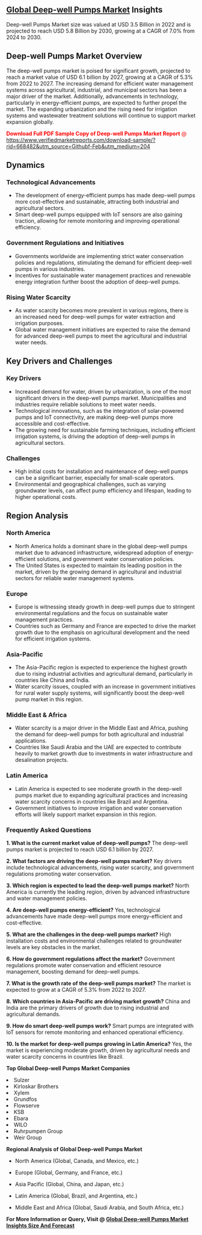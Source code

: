<h2><a href="https://www.verifiedmarketreports.com/download-sample/?rid=668482&amp;utm_source=Githubf&amp;utm_medium=204" target="_blank">Global Deep-well Pumps Market</a> Insights</h2><p>Deep-well Pumps Market size was valued at USD 3.5 Billion in 2022 and is projected to reach USD 5.8 Billion by 2030, growing at a CAGR of 7.0% from 2024 to 2030.</p><p> <h2>Deep-well Pumps Market Overview</h2> <p>The deep-well pumps market is poised for significant growth, projected to reach a market value of USD 6.1 billion by 2027, growing at a CAGR of 5.3% from 2022 to 2027. The increasing demand for efficient water management systems across agricultural, industrial, and municipal sectors has been a major driver of the market. Additionally, advancements in technology, particularly in energy-efficient pumps, are expected to further propel the market. The expanding urbanization and the rising need for irrigation systems and wastewater treatment solutions will continue to support market expansion globally.</p> <p><p><span class=""><span style="color: #ff0000;"><strong>Download Full PDF Sample Copy of Deep-well Pumps Market Report</strong> @ </span><a href="https://www.verifiedmarketreports.com/download-sample/?rid=668482&amp;utm_source=Githubf-Feb&amp;utm_medium=204" target="_blank">https://www.verifiedmarketreports.com/download-sample/?rid=668482&amp;utm_source=Githubf-Feb&amp;utm_medium=204</a></span></p></p> <h2>Dynamics</h2> <h3>Technological Advancements</h3> <ul> <li>The development of energy-efficient pumps has made deep-well pumps more cost-effective and sustainable, attracting both industrial and agricultural sectors.</li> <li>Smart deep-well pumps equipped with IoT sensors are also gaining traction, allowing for remote monitoring and improving operational efficiency.</li> </ul> <h3>Government Regulations and Initiatives</h3> <ul> <li>Governments worldwide are implementing strict water conservation policies and regulations, stimulating the demand for efficient deep-well pumps in various industries.</li> <li>Incentives for sustainable water management practices and renewable energy integration further boost the adoption of deep-well pumps.</li> </ul> <h3>Rising Water Scarcity</h3> <ul> <li>As water scarcity becomes more prevalent in various regions, there is an increased need for deep-well pumps for water extraction and irrigation purposes.</li> <li>Global water management initiatives are expected to raise the demand for advanced deep-well pumps to meet the agricultural and industrial water needs.</li> </ul> <h2>Key Drivers and Challenges</h2> <h3>Key Drivers</h3> <ul> <li>Increased demand for water, driven by urbanization, is one of the most significant drivers in the deep-well pumps market. Municipalities and industries require reliable solutions to meet water needs.</li> <li>Technological innovations, such as the integration of solar-powered pumps and IoT connectivity, are making deep-well pumps more accessible and cost-effective.</li> <li>The growing need for sustainable farming techniques, including efficient irrigation systems, is driving the adoption of deep-well pumps in agricultural sectors.</li> </ul> <h3>Challenges</h3> <ul> <li>High initial costs for installation and maintenance of deep-well pumps can be a significant barrier, especially for small-scale operators.</li> <li>Environmental and geographical challenges, such as varying groundwater levels, can affect pump efficiency and lifespan, leading to higher operational costs.</li> </ul> <h2>Region Analysis</h2> <h3>North America</h3> <ul> <li>North America holds a dominant share in the global deep-well pumps market due to advanced infrastructure, widespread adoption of energy-efficient solutions, and government water conservation policies.</li> <li>The United States is expected to maintain its leading position in the market, driven by the growing demand in agricultural and industrial sectors for reliable water management systems.</li> </ul> <h3>Europe</h3> <ul> <li>Europe is witnessing steady growth in deep-well pumps due to stringent environmental regulations and the focus on sustainable water management practices.</li> <li>Countries such as Germany and France are expected to drive the market growth due to the emphasis on agricultural development and the need for efficient irrigation systems.</li> </ul> <h3>Asia-Pacific</h3> <ul> <li>The Asia-Pacific region is expected to experience the highest growth due to rising industrial activities and agricultural demand, particularly in countries like China and India.</li> <li>Water scarcity issues, coupled with an increase in government initiatives for rural water supply systems, will significantly boost the deep-well pump market in this region.</li> </ul> <h3>Middle East & Africa</h3> <ul> <li>Water scarcity is a major driver in the Middle East and Africa, pushing the demand for deep-well pumps for both agricultural and industrial applications.</li> <li>Countries like Saudi Arabia and the UAE are expected to contribute heavily to market growth due to investments in water infrastructure and desalination projects.</li> </ul> <h3>Latin America</h3> <ul> <li>Latin America is expected to see moderate growth in the deep-well pumps market due to expanding agricultural practices and increasing water scarcity concerns in countries like Brazil and Argentina.</li> <li>Government initiatives to improve irrigation and water conservation efforts will likely support market expansion in this region.</li> </ul> <h3>Frequently Asked Questions</h3> <p><b>1. What is the current market value of deep-well pumps?</b> The deep-well pumps market is projected to reach USD 6.1 billion by 2027.</p> <p><b>2. What factors are driving the deep-well pumps market?</b> Key drivers include technological advancements, rising water scarcity, and government regulations promoting water conservation.</p> <p><b>3. Which region is expected to lead the deep-well pumps market?</b> North America is currently the leading region, driven by advanced infrastructure and water management policies.</p> <p><b>4. Are deep-well pumps energy-efficient?</b> Yes, technological advancements have made deep-well pumps more energy-efficient and cost-effective.</p> <p><b>5. What are the challenges in the deep-well pumps market?</b> High installation costs and environmental challenges related to groundwater levels are key obstacles in the market.</p> <p><b>6. How do government regulations affect the market?</b> Government regulations promote water conservation and efficient resource management, boosting demand for deep-well pumps.</p> <p><b>7. What is the growth rate of the deep-well pumps market?</b> The market is expected to grow at a CAGR of 5.3% from 2022 to 2027.</p> <p><b>8. Which countries in Asia-Pacific are driving market growth?</b> China and India are the primary drivers of growth due to rising industrial and agricultural demands.</p> <p><b>9. How do smart deep-well pumps work?</b> Smart pumps are integrated with IoT sensors for remote monitoring and enhanced operational efficiency.</p> <p><b>10. Is the market for deep-well pumps growing in Latin America?</b> Yes, the market is experiencing moderate growth, driven by agricultural needs and water scarcity concerns in countries like Brazil.</p> </p><p><strong>Top Global Deep-well Pumps Market Companies</strong></p><div data-test-id=""><p><li>Sulzer</li><li> Kirloskar Brothers</li><li> Xylem</li><li> Grundfos</li><li> Flowserve</li><li> KSB</li><li> Ebara</li><li> WILO</li><li> Ruhrpumpen Group</li><li> Weir Group</li></p><div><strong>Regional Analysis of&nbsp;Global Deep-well Pumps Market</strong></div><ul><li dir="ltr"><p dir="ltr">North America&nbsp;(Global, Canada, and Mexico, etc.)</p></li><li dir="ltr"><p dir="ltr">Europe (Global, Germany, and France, etc.)</p></li><li dir="ltr"><p dir="ltr">Asia Pacific&nbsp;(Global, China, and Japan, etc.)</p></li><li dir="ltr"><p dir="ltr">Latin America&nbsp;(Global, Brazil, and Argentina, etc.)</p></li><li dir="ltr">Middle East and Africa&nbsp;(Global, Saudi Arabia, and South Africa, etc.)</li></ul><p><strong>For More Information or Query, Visit @&nbsp;</strong><strong><a href="https://www.verifiedmarketreports.com/product/deep-well-pumps-market/?utm_source=Githubf&amp;utm_medium=204" target="_blank">Global Deep-well Pumps Market Insights Size And Forecast</a></strong></p></div>
